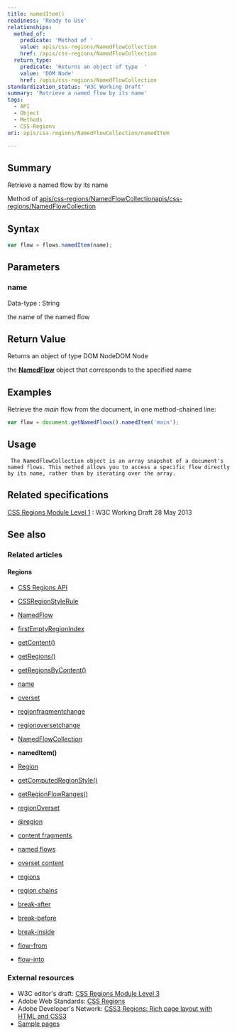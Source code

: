 ```yaml
---
title: namedItem()
readiness: 'Ready to Use'
relationships:
  method_of:
    predicate: 'Method of '
    value: apis/css-regions/NamedFlowCollection
    href: /apis/css-regions/NamedFlowCollection
  return_type:
    predicate: 'Returns an object of type  '
    value: 'DOM Node'
    href: /apis/css-regions/NamedFlowCollection
standardization_status: 'W3C Working Draft'
summary: 'Retrieve a named flow by its name'
tags:
  - API
  - Object
  - Methods
  - CSS-Regions
uri: apis/css-regions/NamedFlowCollection/namedItem

---
```

## <span>Summary</span>

Retrieve a named flow by its name

Method of [apis/css-regions/NamedFlowCollection](/apis/css-regions/NamedFlowCollection)[apis/css-regions/NamedFlowCollection](/apis/css-regions/NamedFlowCollection)

## <span>Syntax</span>

``` js
var flow = flows.namedItem(name);
```

## <span>Parameters</span>

### <span>name</span>

 Data-type
:   String

 the name of the named flow

## <span>Return Value</span>

Returns an object of type DOM NodeDOM Node

the [**NamedFlow**](/apis/css-regions/NamedFlow) object that corresponds to the specified name

## <span>Examples</span>

Retrieve the *main* flow from the document, in one method-chained line:

``` js
var flow = document.getNamedFlows().namedItem('main');
```

## <span>Usage</span>

     The NamedFlowCollection object is an array snapshot of a document's named flows. This method allows you to access a specific flow directly by its name, rather than by iterating over the array.

## <span>Related specifications</span>

[CSS Regions Module Level 1](http://www.w3.org/TR/2013/WD-css3-regions-20130528/)
:   W3C Working Draft 28 May 2013

## <span>See also</span>

### <span>Related articles</span>

#### <span>Regions</span>

-   [CSS Regions API](/apis/css-regions)

-   [CSSRegionStyleRule](/apis/css-regions/CSSRegionStyleRule)

-   [NamedFlow](/apis/css-regions/NamedFlow)

-   [firstEmptyRegionIndex](/apis/css-regions/NamedFlow/firstEmptyRegionIndex)

-   [getContent()](/apis/css-regions/NamedFlow/getContent)

-   [getRegions()](/apis/css-regions/NamedFlow/getRegions)

-   [getRegionsByContent()](/apis/css-regions/NamedFlow/getRegionsByContent)

-   [name](/apis/css-regions/NamedFlow/name)

-   [overset](/apis/css-regions/NamedFlow/overset)

-   [regionfragmentchange](/apis/css-regions/NamedFlow/regionfragmentchange)

-   [regionoversetchange](/apis/css-regions/NamedFlow/regionoversetchange)

-   [NamedFlowCollection](/apis/css-regions/NamedFlowCollection)

-   **namedItem()**

-   [Region](/apis/css-regions/Region)

-   [getComputedRegionStyle()](/apis/css-regions/Region/getComputedRegionStyle)

-   [getRegionFlowRanges()](/apis/css-regions/Region/getRegionFlowRanges)

-   [regionOverset](/apis/css-regions/Region/regionOverset)

-   [@region](/css/atrules/@region)

-   [content fragments](/css/concepts/fragment)

-   [named flows](/css/concepts/named_flow)

-   [overset content](/css/concepts/overset)

-   [regions](/css/concepts/region)

-   [region chains](/css/concepts/region_chain)

-   [break-after](/css/properties/break-after)

-   [break-before](/css/properties/break-before)

-   [break-inside](/css/properties/break-inside)

-   [flow-from](/css/properties/flow-from)

-   [flow-into](/css/properties/flow-into)

### <span>External resources</span>

-   W3C editor's draft: [CSS Regions Module Level 3](http://dev.w3.org/csswg/css3-regions/)
-   Adobe Web Standards: [CSS Regions](http://html.adobe.com/webstandards/cssregions)
-   Adobe Developer's Network: [CSS3 Regions: Rich page layout with HTML and CSS3](http://www.adobe.com/devnet/html5/articles/css3-regions.html)
-   [Sample pages](http://adobe.github.com/web-platform/samples/css-regions)
